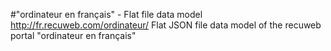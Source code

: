 #"ordinateur en français" - Flat file data model
http://fr.recuweb.com/ordinateur/
Flat JSON file data model of the recuweb portal "ordinateur en français"
